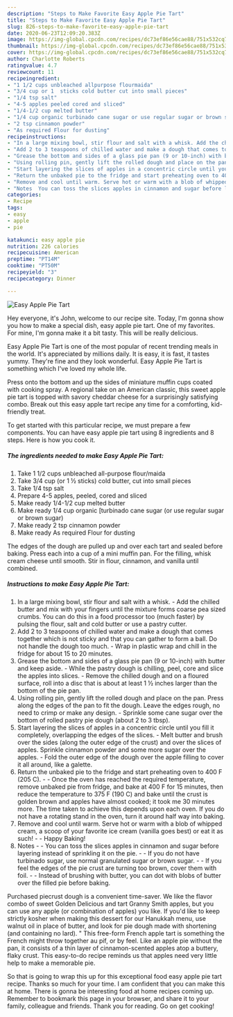 ```yaml
---
description: "Steps to Make Favorite Easy Apple Pie Tart"
title: "Steps to Make Favorite Easy Apple Pie Tart"
slug: 826-steps-to-make-favorite-easy-apple-pie-tart
date: 2020-06-23T12:09:20.383Z
image: https://img-global.cpcdn.com/recipes/dc73ef86e56cae88/751x532cq70/easy-apple-pie-tart-recipe-main-photo.jpg
thumbnail: https://img-global.cpcdn.com/recipes/dc73ef86e56cae88/751x532cq70/easy-apple-pie-tart-recipe-main-photo.jpg
cover: https://img-global.cpcdn.com/recipes/dc73ef86e56cae88/751x532cq70/easy-apple-pie-tart-recipe-main-photo.jpg
author: Charlotte Roberts
ratingvalue: 4.7
reviewcount: 11
recipeingredient:
- "1 1/2 cups unbleached allpurpose flourmaida"
- "3/4 cup or 1  sticks cold butter cut into small pieces"
- "1/4 tsp salt"
- "4-5 apples peeled cored and sliced"
- "1/4-1/2 cup melted butter"
- "1/4 cup organic turbinado cane sugar or use regular sugar or brown sugar"
- "2 tsp cinnamon powder"
- "As required Flour for dusting"
recipeinstructions:
- "In a large mixing bowl, stir flour and salt with a whisk. Add the chilled butter and mix with your fingers until the mixture forms coarse pea sized crumbs. You can do this in a food processor too (much faster) by pulsing the flour, salt and cold butter or use a pastry cutter."
- "Add 2 to 3 teaspoons of chilled water and make a dough that comes together which is not sticky and that you can gather to form a ball. Do not handle the dough too much. Wrap in plastic wrap and chill in the fridge for about 15 to 20 minutes."
- "Grease the bottom and sides of a glass pie pan (9 or 10-inch) with butter and keep aside. While the pastry dough is chilling, peel, core and slice the apples into slices. Remove the chilled dough and on a floured surface, roll into a disc that is about at least 1 ½ inches larger than the bottom of the pie pan."
- "Using rolling pin, gently lift the rolled dough and place on the pan. Press along the edges of the pan to fit the dough. Leave the edges rough, no need to crimp or make any design. Sprinkle some cane sugar over the bottom of rolled pastry pie dough (about 2 to 3 tbsp)."
- "Start layering the slices of apples in a concentric circle until you fill it completely, overlapping the edges of the slices. Melt butter and brush over the sides (along the outer edge of the crust) and over the slices of apples. Sprinkle cinnamon powder and some more sugar over the apples. Fold the outer edge of the dough over the apple filling to cover it all around, like a galette."
- "Return the unbaked pie to the fridge and start preheating oven to 400 F (205 C).  Once the oven has reached the required temperature, remove unbaked pie from fridge, and bake at 400 F for 15 minutes, then reduce the temperature to 375 F (190 C) and bake until the crust is golden brown and apples have almost cooked; it took me 30 minutes more. The time taken to achieve this depends upon each oven. If you do not have a rotating stand in the oven, turn it around half way into baking."
- "Remove and cool until warm. Serve hot or warm with a blob of whipped cream, a scoop of your favorite ice cream (vanilla goes best) or eat it as such!  Happy Baking!"
- "Notes  You can toss the slices apples in cinnamon and sugar before layering instead of sprinkling it on the pie.  If you do not have turbinado sugar, use normal granulated sugar or brown sugar.  If you feel the edges of the pie crust are turning too brown, cover them with foil.  Instead of brushing with butter, you can dot with blobs of butter over the filled pie before baking."
categories:
- Recipe
tags:
- easy
- apple
- pie

katakunci: easy apple pie 
nutrition: 226 calories
recipecuisine: American
preptime: "PT14M"
cooktime: "PT50M"
recipeyield: "3"
recipecategory: Dinner

---
```



![Easy Apple Pie Tart](https://img-global.cpcdn.com/recipes/dc73ef86e56cae88/751x532cq70/easy-apple-pie-tart-recipe-main-photo.jpg)

Hey everyone, it's John, welcome to our recipe site. Today, I'm gonna show you how to make a special dish, easy apple pie tart. One of my favorites. For mine, I'm gonna make it a bit tasty. This will be really delicious.

Easy Apple Pie Tart is one of the most popular of recent trending meals in the world. It's appreciated by millions daily. It is easy, it is fast, it tastes yummy. They're fine and they look wonderful. Easy Apple Pie Tart is something which I've loved my whole life.

Press onto the bottom and up the sides of miniature muffin cups coated with cooking spray. A regional take on an American classic, this sweet apple pie tart is topped with savory cheddar cheese for a surprisingly satisfying combo. Break out this easy apple tart recipe any time for a comforting, kid-friendly treat.


To get started with this particular recipe, we must prepare a few components. You can have easy apple pie tart using 8 ingredients and 8 steps. Here is how you cook it.

<!--inarticleads1-->

##### The ingredients needed to make Easy Apple Pie Tart:

1. Take 1 1/2 cups unbleached all-purpose flour/maida
1. Take 3/4 cup (or 1 ½ sticks) cold butter, cut into small pieces
1. Take 1/4 tsp salt
1. Prepare 4-5 apples, peeled, cored and sliced
1. Make ready 1/4-1/2 cup melted butter
1. Make ready 1/4 cup organic [turbinado cane sugar (or use regular sugar or brown sugar)
1. Make ready 2 tsp cinnamon powder
1. Make ready As required Flour for dusting


The edges of the dough are pulled up and over each tart and sealed before baking. Press each into a cup of a mini muffin pan. For the filling, whisk cream cheese until smooth. Stir in flour, cinnamon, and vanilla until combined. 

<!--inarticleads2-->

##### Instructions to make Easy Apple Pie Tart:

1. In a large mixing bowl, stir flour and salt with a whisk. - Add the chilled butter and mix with your fingers until the mixture forms coarse pea sized crumbs. You can do this in a food processor too (much faster) by pulsing the flour, salt and cold butter or use a pastry cutter.
1. Add 2 to 3 teaspoons of chilled water and make a dough that comes together which is not sticky and that you can gather to form a ball. Do not handle the dough too much. - Wrap in plastic wrap and chill in the fridge for about 15 to 20 minutes.
1. Grease the bottom and sides of a glass pie pan (9 or 10-inch) with butter and keep aside. - While the pastry dough is chilling, peel, core and slice the apples into slices. - Remove the chilled dough and on a floured surface, roll into a disc that is about at least 1 ½ inches larger than the bottom of the pie pan.
1. Using rolling pin, gently lift the rolled dough and place on the pan. Press along the edges of the pan to fit the dough. Leave the edges rough, no need to crimp or make any design. - Sprinkle some cane sugar over the bottom of rolled pastry pie dough (about 2 to 3 tbsp).
1. Start layering the slices of apples in a concentric circle until you fill it completely, overlapping the edges of the slices. - Melt butter and brush over the sides (along the outer edge of the crust) and over the slices of apples. Sprinkle cinnamon powder and some more sugar over the apples. - Fold the outer edge of the dough over the apple filling to cover it all around, like a galette.
1. Return the unbaked pie to the fridge and start preheating oven to 400 F (205 C). -  - Once the oven has reached the required temperature, remove unbaked pie from fridge, and bake at 400 F for 15 minutes, then reduce the temperature to 375 F (190 C) and bake until the crust is golden brown and apples have almost cooked; it took me 30 minutes more. The time taken to achieve this depends upon each oven. If you do not have a rotating stand in the oven, turn it around half way into baking.
1. Remove and cool until warm. Serve hot or warm with a blob of whipped cream, a scoop of your favorite ice cream (vanilla goes best) or eat it as such! -  - Happy Baking!
1. Notes -  - You can toss the slices apples in cinnamon and sugar before layering instead of sprinkling it on the pie. -  - If you do not have turbinado sugar, use normal granulated sugar or brown sugar. -  - If you feel the edges of the pie crust are turning too brown, cover them with foil. -  - Instead of brushing with butter, you can dot with blobs of butter over the filled pie before baking.


Purchased piecrust dough is a convenient time-saver. We like the flavor combo of sweet Golden Delicious and tart Granny Smith apples, but you can use any apple (or combination of apples) you like. If you&#39;d like to keep strictly kosher when making this dessert for our Hanukkah menu, use walnut oil in place of butter, and look for pie dough made with shortening (and containing no lard). &#34; This free-form French apple tart is something the French might throw together au pif, or by feel. Like an apple pie without the pan, it consists of a thin layer of cinnamon-scented apples atop a buttery, flaky crust. This easy-to-do recipe reminds us that apples need very little help to make a memorable pie. 

So that is going to wrap this up for this exceptional food easy apple pie tart recipe. Thanks so much for your time. I am confident that you can make this at home. There is gonna be interesting food at home recipes coming up. Remember to bookmark this page in your browser, and share it to your family, colleague and friends. Thank you for reading. Go on get cooking!
